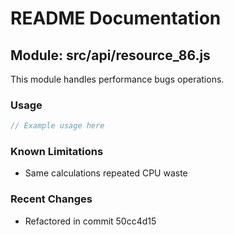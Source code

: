 # README Documentation

## Module: src/api/resource_86.js

This module handles performance bugs operations.

### Usage

```javascript
// Example usage here
```

### Known Limitations

- Same calculations repeated CPU waste

### Recent Changes

- Refactored in commit 50cc4d15
